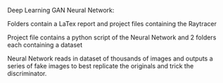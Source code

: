 Deep Learning GAN Neural Network:

Folders contain a LaTex report and project files containing the Raytracer

Project file contains a python script of the Neural Network and 2 folders each containing a dataset

Neural Network reads in dataset of thousands of images and outputs a series of fake images to 
best replicate the originals and trick the discriminator.